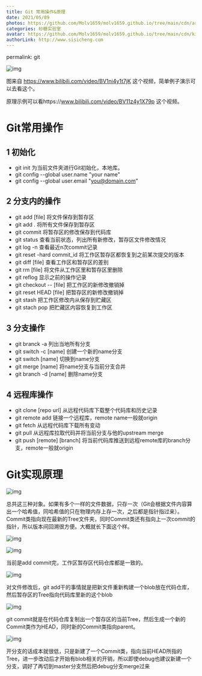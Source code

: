 ```yaml
---
title: Git 常用操作&原理
date: 2021/05/09
photos: https://github.com/Molv1659/molv1659.github.io/tree/main/cdn/article-covers/17.JPG
categories: 砂糖实验室
avatar: https://github.com/Molv1659/molv1659.github.io/tree/main/cdn/kirito1.jpg
authorLink: http://www.sisicheng.com
---
```

permalink: git

![img](git-1024x707.png)

图来自 https://www.bilibili.com/video/BV1ni4y1t7jK 这个视频，简单例子演示可以去看这个。

原理示例可以看https://www.bilibili.com/video/BV11z4y1X79p 这个视频。

# Git常用操作

## 1 初始化

- git init 为当前文件夹进行Git初始化，本地库。
- git config --global user.name "your name"
- git config --global user.email "you@domain.com"

## 2 分支内的操作

- git add [file] 将文件保存到暂存区
- git add . 将所有文件保存到暂存区
- git commit 将暂存区的修改保存到代码库
- git status 查看当前状态，列出所有新修改，暂存区文件修改情况
- git log -n 查看最近n次commit记录
- git reset -hard commit_id 将工作区暂存区都恢复到之前某次提交的版本
- git diff [file] 查看工作区和暂存区的差别
- git rm [file] 将文件从工作区里和暂存区里删除
- git reflog 显示之前的操作记录
- git checkout -- [file] 把工作区的新修改撤销掉
- git reset HEAD [file] 把暂存区的新修改撤销掉
- git stash 把工作区修改内从保存到贮藏区
- git stach pop 把贮藏区内容恢复到工作区

## 3 分支操作

- git branck -a 列出当地所有分支
- git switch -c [name] 创建一个新的name分支
- git switch [name] 切换到name分支
- git merge [name] 将name分支与当前分支合并
- git branch -d [name] 删除name分支

## 4 远程库操作

- git clone [repo url] 从远程代码库下载整个代码库和历史记录
- git remote add <remote name> <url> 链接一个远程库，remote name一般就origin
- git fetch 从远程代码库下载所有变动
- git pull 从远程库拉取代码并将当前分支与他的upstream merge
- git push [remote] [branch] 将当前代码库推送到远程remote库的branch分支，remote一般就origin

# Git实现原理

![img](image.png)

总共这三种对象。如果有多个一样的文件数据，只存一次（Git会根据文件内容算出一个哈希值，同哈希值的只在物理内存上存一次，之后都是指针指过来）。Commit类指向现在最新的Tree文件夹，同时Commit类还有指向上一次commit的指针，所以版本间回溯很方便。大概就长下面这个样。

![img](image-1.png)

![img](image-2.png)

当前是add commit完，工作区暂存区代码仓库都是一致的。

![img](image-3.png)

对文件修改后，git add干的事情就是把新文件重新构建一个blob放在代码仓库，然后暂存区的Tree指向代码库里新的这个blob

![img](image-4.png)

git commit就是在代码仓库复制出一个暂存区的当前Tree，然后生成一个新的Commit类作为HEAD，同时新的Commit类指向parent。

![img](image-5.png)

开分支的话成本就很低，只是新建了一个Commit类，指向当前HEAD所指的Tree，进一步改动后才开始有blob相关的开销，所以即使debug也建议新建一个分支，调好了再切到master分支然后把debug分支merge过来

